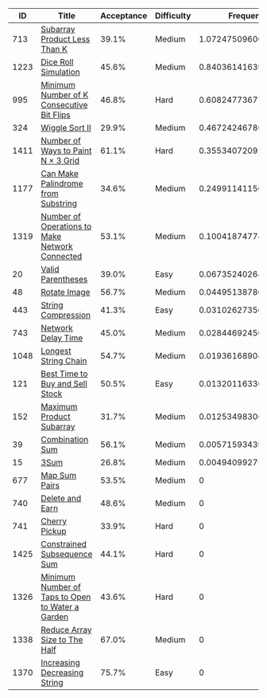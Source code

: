 |ID|Title|Acceptance|Difficulty|Frequency|
|----|-----|----|---|---|
|713|[Subarray Product Less Than K]( https://leetcode.com/problems/subarray-product-less-than-k)|39.1%|Medium|1.072475096007634|
|1223|[Dice Roll Simulation]( https://leetcode.com/problems/dice-roll-simulation)|45.6%|Medium|0.8403614163905465|
|995|[Minimum Number of K Consecutive Bit Flips]( https://leetcode.com/problems/minimum-number-of-k-consecutive-bit-flips)|46.8%|Hard|0.6082477367734591|
|324|[Wiggle Sort II]( https://leetcode.com/problems/wiggle-sort-ii)|29.9%|Medium|0.46724246780440754|
|1411|[Number of Ways to Paint N × 3 Grid]( https://leetcode.com/problems/number-of-ways-to-paint-n-3-grid)|61.1%|Hard|0.35534072092559577|
|1177|[Can Make Palindrome from Substring]( https://leetcode.com/problems/can-make-palindrome-from-substring)|34.6%|Medium|0.24991141156531438|
|1319|[Number of Operations to Make Network Connected]( https://leetcode.com/problems/number-of-operations-to-make-network-connected)|53.1%|Medium|0.10041874774704733|
|20|[Valid Parentheses]( https://leetcode.com/problems/valid-parentheses)|39.0%|Easy|0.06735240264428982|
|48|[Rotate Image]( https://leetcode.com/problems/rotate-image)|56.7%|Medium|0.04495138786226632|
|443|[String Compression]( https://leetcode.com/problems/string-compression)|41.3%|Easy|0.031026273563100573|
|743|[Network Delay Time]( https://leetcode.com/problems/network-delay-time)|45.0%|Medium|0.02844692450205361|
|1048|[Longest String Chain]( https://leetcode.com/problems/longest-string-chain)|54.7%|Medium|0.019361689049145963|
|121|[Best Time to Buy and Sell Stock]( https://leetcode.com/problems/best-time-to-buy-and-sell-stock)|50.5%|Easy|0.013201163302846108|
|152|[Maximum Product Subarray]( https://leetcode.com/problems/maximum-product-subarray)|31.7%|Medium|0.012534983069696118|
|39|[Combination Sum]( https://leetcode.com/problems/combination-sum)|56.1%|Medium|0.005715934396440999|
|15|[3Sum]( https://leetcode.com/problems/3sum)|26.8%|Medium|0.004940992758742591|
|677|[Map Sum Pairs]( https://leetcode.com/problems/map-sum-pairs)|53.5%|Medium|0|
|740|[Delete and Earn]( https://leetcode.com/problems/delete-and-earn)|48.6%|Medium|0|
|741|[Cherry Pickup]( https://leetcode.com/problems/cherry-pickup)|33.9%|Hard|0|
|1425|[Constrained Subsequence Sum]( https://leetcode.com/problems/constrained-subsequence-sum)|44.1%|Hard|0|
|1326|[Minimum Number of Taps to Open to Water a Garden]( https://leetcode.com/problems/minimum-number-of-taps-to-open-to-water-a-garden)|43.6%|Hard|0|
|1338|[Reduce Array Size to The Half]( https://leetcode.com/problems/reduce-array-size-to-the-half)|67.0%|Medium|0|
|1370|[Increasing Decreasing String]( https://leetcode.com/problems/increasing-decreasing-string)|75.7%|Easy|0|
